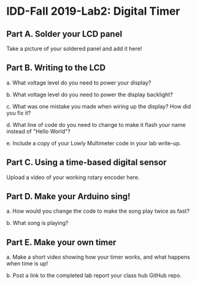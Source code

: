 # IDD-Fall 2019-Lab2: Digital Timer

## Part A. Solder your LCD panel

Take a picture of your soldered panel and add it here!

## Part B. Writing to the LCD

a. What voltage level do you need to power your display?

b. What voltage level do you need to power the display backlight?

c. What was one mistake you made when wiring up the display? How did you fix it?

d. What line of code do you need to change to make it flash your name instead of "Hello World"?

e. Include a copy of your Lowly Multimeter code in your lab write-up.

## Part C. Using a time-based digital sensor

Upload a video of your working rotary encoder here.

## Part D. Make your Arduino sing!

a. How would you change the code to make the song play twice as fast?

b. What song is playing?

## Part E. Make your own timer

a. Make a short video showing how your timer works, and what happens when time is up!

b. Post a link to the completed lab report your class hub GitHub repo.
